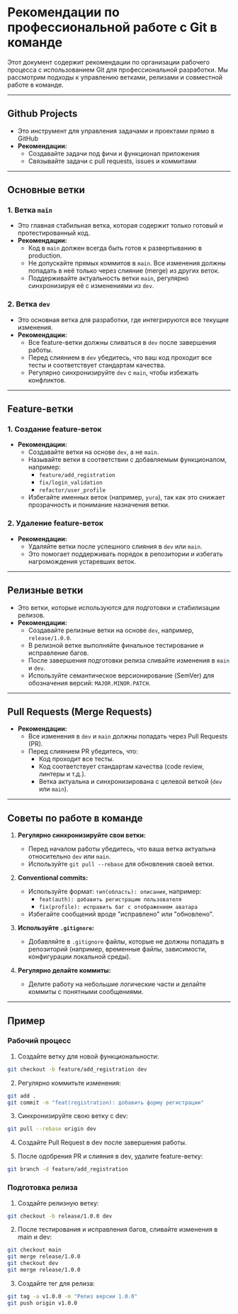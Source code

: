 # Рекомендации по профессиональной работе с Git в команде

Этот документ содержит рекомендации по организации рабочего процесса с использованием Git
для профессиональной разработки. Мы рассмотрим подходы к управлению ветками, релизами и
совместной работе в команде.

---

## Github Projects

- Это инструмент для управления задачами и проектами прямо в GitHub
- **Рекомендации:**
  - Создавайте задачи под фичи и функционал приложения
  - Связывайте задачи с pull requests, issues и коммитами

---

## Основные ветки

### 1. Ветка `main`

- Это главная стабильная ветка, которая содержит только готовый и протестированный код.
- **Рекомендации:**
  - Код в `main` должен всегда быть готов к развертыванию в production.
  - Не допускайте прямых коммитов в `main`. Все изменения должны попадать в неё только
    через слияние (merge) из других веток.
  - Поддерживайте актуальность ветки `main`, регулярно синхронизируя её с изменениями из
    `dev`.

### 2. Ветка `dev`

- Это основная ветка для разработки, где интегрируются все текущие изменения.
- **Рекомендации:**
  - Все feature-ветки должны сливаться в `dev` после завершения работы.
  - Перед слиянием в `dev` убедитесь, что ваш код проходит все тесты и соответствует
    стандартам качества.
  - Регулярно синхронизируйте `dev` с `main`, чтобы избежать конфликтов.

---

## Feature-ветки

### 1. Создание feature-веток

- **Рекомендации:**
  - Создавайте ветки на основе `dev`, а не `main`.
  - Называйте ветки в соответствии с добавляемым функционалом, например:
    - `feature/add_registration`
    - `fix/login_validation`
    - `refactor/user_profile`
  - Избегайте именных веток (например, `yura`), так как это снижает прозрачность и
    понимание назначения ветки.

### 2. Удаление feature-веток

- **Рекомендации:**
  - Удаляйте ветки после успешного слияния в `dev` или `main`.
  - Это помогает поддерживать порядок в репозитории и избегать нагромождения устаревших
    веток.

---

## Релизные ветки

- Это ветки, которые используются для подготовки и стабилизации релизов.
- **Рекомендации:**
  - Создавайте релизные ветки на основе `dev`, например, `release/1.0.0`.
  - В релизной ветке выполняйте финальное тестирование и исправление багов.
  - После завершения подготовки релиза сливайте изменения в `main` и `dev`.
  - Используйте семантическое версионирование (SemVer) для обозначения версий:
    `MAJOR.MINOR.PATCH`.

---

## Pull Requests (Merge Requests)

- **Рекомендации:**
  - Все изменения в `dev` и `main` должны попадать через Pull Requests (PR).
  - Перед слиянием PR убедитесь, что:
    - Код проходит все тесты.
    - Код соответствует стандартам качества (code review, линтеры и т.д.).
    - Ветка актуальна и синхронизирована с целевой веткой (`dev` или `main`).

---

## Советы по работе в команде

1. **Регулярно синхронизируйте свои ветки:**

   - Перед началом работы убедитесь, что ваша ветка актуальна относительно `dev` или
     `main`.
   - Используйте `git pull --rebase` для обновления своей ветки.

2. **Conventional commits:**

   - Используйте формат: `тип(область): описание`, например:
     - `feat(auth): добавить регистрацию пользователя`
     - `fix(profile): исправить баг с отображением аватара`
   - Избегайте сообщений вроде "исправлено" или "обновлено".

3. **Используйте `.gitignore`:**

   - Добавляйте в `.gitignore` файлы, которые не должны попадать в репозиторий (например,
     временные файлы, зависимости, конфигурации локальной среды).

4. **Регулярно делайте коммиты:**
   - Делите работу на небольшие логические части и делайте коммиты с понятными
     сообщениями.

---

## Пример

### Рабочий процесс

1. Создайте ветку для новой функциональности:

```bash
git checkout -b feature/add_registration dev
```

2. Регулярно коммитьте изменения:

```bash
git add .
git commit -m "feat(registration): добавить форму регистрации"
```

3. Синхронизируйте свою ветку с dev:

```bash
git pull --rebase origin dev
```

4. Создайте Pull Request в dev после завершения работы.

5. После одобрения PR и слияния в dev, удалите feature-ветку:

```bash
git branch -d feature/add_registration
```

### Подготовка релиза

1. Создайте релизную ветку:

```bash
git checkout -b release/1.0.0 dev
```

2. После тестирования и исправления багов, сливайте изменения в main и dev:

```bash
git checkout main
git merge release/1.0.0
git checkout dev
git merge release/1.0.0
```

3. Создайте тег для релиза:

```bash
git tag -a v1.0.0 -m "Релиз версии 1.0.0"
git push origin v1.0.0
```

